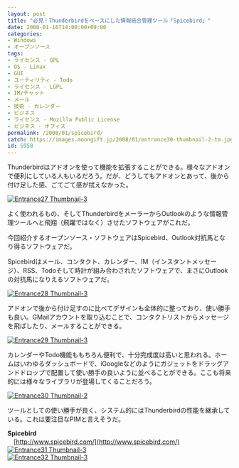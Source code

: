 ```yaml
---
layout: post
title: "必見！Thunderbirdをベースにした情報統合管理ツール「Spicebird」"
date: 2008-01-16T14:00:00+09:00
categories:
- Windows
- オープンソース
tags: 
- ライセンス - GPL
- OS - Linux
- GUI
- ユーティリティ - Todo
- ライセンス - LGPL
- IM/チャット
- メール
- 技術 - カレンダー
- ビジネス
- ライセンス - Mozilla Public License
- ビジネス - オフィス
permalink: /2008/01/spicebird/
catch: https://images.moongift.jp/2008/01/entrance30-thumbnail-2-tm.jpg
id: 5958
---
```

Thunderbirdはアドオンを使って機能を拡張することができる。様々なアドオンで便利にしている人もいるだろう。だが、どうしてもアドオンとあって、後から付け足した感、ごてごて感が拭えなかった。   
  
[![Entrance27 Thumbnail-3](https://images.moongift.jp/2008/01/entrance27-thumbnail-3-tm.jpg)](https://images.moongift.jp/2008/01/entrance27-thumbnail-3.png)  
  
よく使われるもの、そしてThunderbirdをメーラーからOutlookのような情報管理ツールへと飛翔（飛躍ではなく）させたソフトウェアがこれだ。   
  
今回紹介するオープンソース・ソフトウェアはSpicebird、Outlook対抗馬となり得るソフトウェアだ。   
<!--more-->  
Spicebirdはメール、コンタクト、カレンダー、IM（インスタントメッセージ）、RSS、Todoそして時計が組み合わされたソフトウェアで、まさにOutlookの対抗馬になりえるソフトウェアだ。   
  
[![Entrance28 Thumbnail-3](https://images.moongift.jp/2008/01/entrance28-thumbnail-3-tm.jpg)](https://images.moongift.jp/2008/01/entrance28-thumbnail-3.png)  
  
アドオンで後から付け足すのに比べてデザインも全体的に整っており、使い勝手も良い。GMailアカウントを取り込むことで、コンタクトリストからメッセージを飛ばしたり、メールすることができる。   
  
[![Entrance29 Thumbnail-3](https://images.moongift.jp/2008/01/entrance29-thumbnail-3-tm.jpg)](https://images.moongift.jp/2008/01/entrance29-thumbnail-3.png)  
  
カレンダーやTodo機能ももちろん便利で、十分完成度は高いと思われる。ホームはいわゆるダッシュボードで、iGoogleなどのようにガジェットをドラッグアンドドロップで配置して使い勝手の良いように並べることができる。ここも将来的には様々なライブラリが登場してくることだろう。   
  
[![Entrance30 Thumbnail-2](https://images.moongift.jp/2008/01/entrance30-thumbnail-2-tm.jpg)](https://images.moongift.jp/2008/01/entrance30-thumbnail-2.png)  
  
ツールとしての使い勝手が良く、システム的にはThunderbirdの性能を継承している。これは要注目なPIMと言えそうだ。   
  
**Spicebird**   
　[http://www.spicebird.com/](http://www.spicebird.com/)  
[![Entrance31 Thumbnail-3](https://images.moongift.jp/2008/01/entrance31-thumbnail-3-tm.jpg)](https://images.moongift.jp/2008/01/entrance31-thumbnail-3.png)  
[![Entrance32 Thumbnail-3](https://images.moongift.jp/2008/01/entrance32-thumbnail-3-tm.jpg)](https://images.moongift.jp/2008/01/entrance32-thumbnail-3.png)

